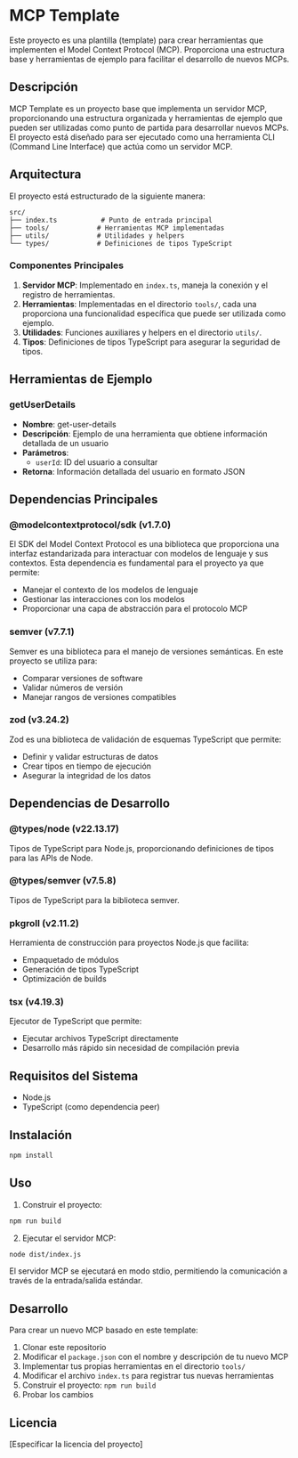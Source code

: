 # MCP Template

Este proyecto es una plantilla (template) para crear herramientas que implementen el Model Context Protocol (MCP). Proporciona una estructura base y herramientas de ejemplo para facilitar el desarrollo de nuevos MCPs.

## Descripción

MCP Template es un proyecto base que implementa un servidor MCP, proporcionando una estructura organizada y herramientas de ejemplo que pueden ser utilizadas como punto de partida para desarrollar nuevos MCPs. El proyecto está diseñado para ser ejecutado como una herramienta CLI (Command Line Interface) que actúa como un servidor MCP.

## Arquitectura

El proyecto está estructurado de la siguiente manera:

```
src/
├── index.ts           # Punto de entrada principal
├── tools/            # Herramientas MCP implementadas
├── utils/            # Utilidades y helpers
└── types/            # Definiciones de tipos TypeScript
```

### Componentes Principales

1. **Servidor MCP**: Implementado en `index.ts`, maneja la conexión y el registro de herramientas.
2. **Herramientas**: Implementadas en el directorio `tools/`, cada una proporciona una funcionalidad específica que puede ser utilizada como ejemplo.
3. **Utilidades**: Funciones auxiliares y helpers en el directorio `utils/`.
4. **Tipos**: Definiciones de tipos TypeScript para asegurar la seguridad de tipos.

## Herramientas de Ejemplo

### getUserDetails

- **Nombre**: get-user-details
- **Descripción**: Ejemplo de una herramienta que obtiene información detallada de un usuario
- **Parámetros**:
  - `userId`: ID del usuario a consultar
- **Retorna**: Información detallada del usuario en formato JSON

## Dependencias Principales

### @modelcontextprotocol/sdk (v1.7.0)

El SDK del Model Context Protocol es una biblioteca que proporciona una interfaz estandarizada para interactuar con modelos de lenguaje y sus contextos. Esta dependencia es fundamental para el proyecto ya que permite:

- Manejar el contexto de los modelos de lenguaje
- Gestionar las interacciones con los modelos
- Proporcionar una capa de abstracción para el protocolo MCP

### semver (v7.7.1)

Semver es una biblioteca para el manejo de versiones semánticas. En este proyecto se utiliza para:

- Comparar versiones de software
- Validar números de versión
- Manejar rangos de versiones compatibles

### zod (v3.24.2)

Zod es una biblioteca de validación de esquemas TypeScript que permite:

- Definir y validar estructuras de datos
- Crear tipos en tiempo de ejecución
- Asegurar la integridad de los datos

## Dependencias de Desarrollo

### @types/node (v22.13.17)

Tipos de TypeScript para Node.js, proporcionando definiciones de tipos para las APIs de Node.

### @types/semver (v7.5.8)

Tipos de TypeScript para la biblioteca semver.

### pkgroll (v2.11.2)

Herramienta de construcción para proyectos Node.js que facilita:

- Empaquetado de módulos
- Generación de tipos TypeScript
- Optimización de builds

### tsx (v4.19.3)

Ejecutor de TypeScript que permite:

- Ejecutar archivos TypeScript directamente
- Desarrollo más rápido sin necesidad de compilación previa

## Requisitos del Sistema

- Node.js
- TypeScript (como dependencia peer)

## Instalación

```bash
npm install
```

## Uso

1. Construir el proyecto:

```bash
npm run build
```

2. Ejecutar el servidor MCP:

```bash
node dist/index.js
```

El servidor MCP se ejecutará en modo stdio, permitiendo la comunicación a través de la entrada/salida estándar.

## Desarrollo

Para crear un nuevo MCP basado en este template:

1. Clonar este repositorio
2. Modificar el `package.json` con el nombre y descripción de tu nuevo MCP
3. Implementar tus propias herramientas en el directorio `tools/`
4. Modificar el archivo `index.ts` para registrar tus nuevas herramientas
5. Construir el proyecto: `npm run build`
6. Probar los cambios

## Licencia

[Especificar la licencia del proyecto]
